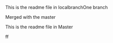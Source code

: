 
This is the readme file in localbranchOne branch

Merged with the master

This is the readme file in Master

ff

